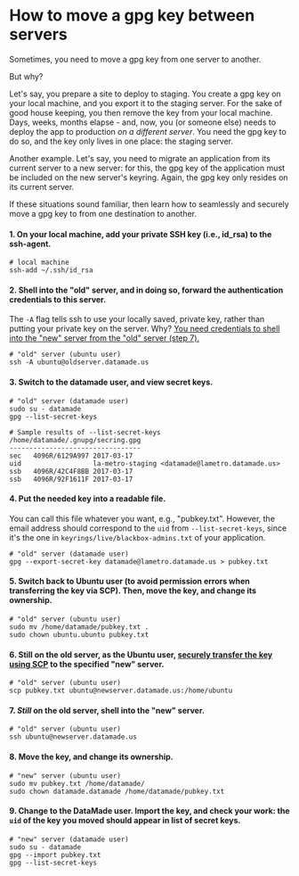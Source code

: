 # How to move a gpg key between servers

Sometimes, you need to move a gpg key from one server to another. 

But why?

Let's say, you prepare a site to deploy to staging. You create a gpg key on your local machine, and you export it to the staging server. For the sake of good house keeping, you then remove the key from your local machine. Days, weeks, months elapse - and, now, you (or someone else) needs to deploy the app to production *on a different server*. You need the gpg key to do so, and the key only lives in one place: the staging server. 

Another example. Let's say, you need to migrate an application from its current server to a new server: for this, the gpg key of the application must be included on the new server's keyring. Again, the gpg key only resides on its current server. 

If these situations sound familiar, then learn how to seamlessly and securely move a gpg key to from one destination to another. 

#### 1. On your local machine, add your private SSH key (i.e., id_rsa) to the ssh-agent.

```
# local machine
ssh-add ~/.ssh/id_rsa
```

#### 2. Shell into the "old" server, and in doing so, forward the authentication credentials to this server. 
The `-A` flag tells ssh to use your locally saved, private key, rather than putting your private key on the server. Why? [You need credentials to shell into the "new" server from the "old" server (step 7).](https://yakking.branchable.com/posts/ssh-A/)

```
# "old" server (ubuntu user)
ssh -A ubuntu@oldserver.datamade.us
```

#### 3. Switch to the datamade user, and view secret keys.

```
# "old" server (datamade user)
sudo su - datamade
gpg --list-secret-keys
```

```
# Sample results of --list-secret-keys
/home/datamade/.gnupg/secring.gpg
---------------------------------
sec   4096R/6129A997 2017-03-17
uid                  la-metro-staging <datamade@lametro.datamade.us>
ssb   4096R/42C4F8BB 2017-03-17
ssb   4096R/92F1611F 2017-03-17
```

#### 4. Put the needed key into a readable file. 

You can call this file whatever you want, e.g., "pubkey.txt". However, the email address should correspond to the `uid` from `--list-secret-keys`, since it's the one in `keyrings/live/blackbox-admins.txt` of your application.

```
# "old" server (datamade user)
gpg --export-secret-key datamade@lametro.datamade.us > pubkey.txt
```

#### 5. Switch back to Ubuntu user (to avoid permission errors when transferring the key via SCP). Then, move the key, and change its ownership.

```
# "old" server (ubuntu user)
sudo mv /home/datamade/pubkey.txt .
sudo chown ubuntu.ubuntu pubkey.txt
```

#### 6. Still on the old server, as the Ubuntu user, [securely transfer the key using SCP](https://en.wikipedia.org/wiki/Secure_copy) to the specified "new" server.

```
# "old" server (ubuntu user)
scp pubkey.txt ubuntu@newserver.datamade.us:/home/ubuntu
```

#### 7. *Still* on the old server, shell into the "new" server.

```
# "old" server (ubuntu user)
ssh ubuntu@newserver.datamade.us
```

#### 8. Move the key, and change its ownership.

```
# "new" server (ubuntu user)
sudo mv pubkey.txt /home/datamade/
sudo chown datamade.datamade /home/datamade/pubkey.txt
```

####  9. Change to the DataMade user. Import the key, and check your work: the `uid` of the key you moved should appear in list of secret keys.

```
# "new" server (datamade user)
sudo su - datamade
gpg --import pubkey.txt
gpg --list-secret-keys
```